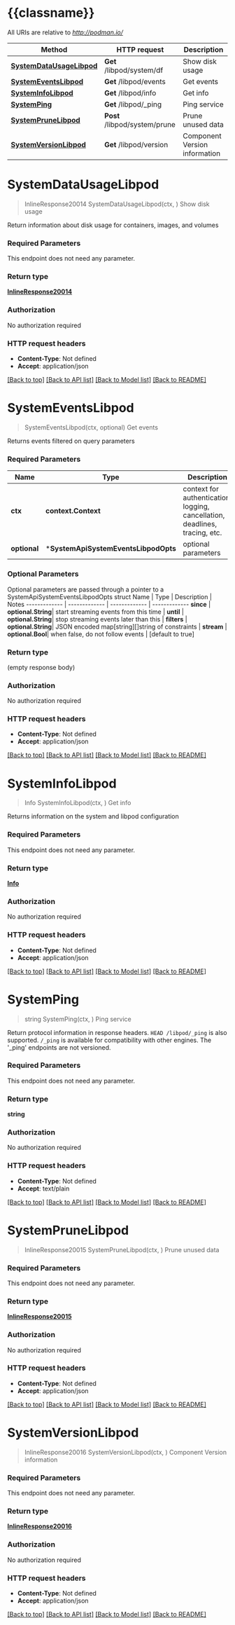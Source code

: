 # {{classname}}

All URIs are relative to *http://podman.io/*

Method | HTTP request | Description
------------- | ------------- | -------------
[**SystemDataUsageLibpod**](SystemApi.md#SystemDataUsageLibpod) | **Get** /libpod/system/df | Show disk usage
[**SystemEventsLibpod**](SystemApi.md#SystemEventsLibpod) | **Get** /libpod/events | Get events
[**SystemInfoLibpod**](SystemApi.md#SystemInfoLibpod) | **Get** /libpod/info | Get info
[**SystemPing**](SystemApi.md#SystemPing) | **Get** /libpod/_ping | Ping service
[**SystemPruneLibpod**](SystemApi.md#SystemPruneLibpod) | **Post** /libpod/system/prune | Prune unused data
[**SystemVersionLibpod**](SystemApi.md#SystemVersionLibpod) | **Get** /libpod/version | Component Version information

# **SystemDataUsageLibpod**
> InlineResponse20014 SystemDataUsageLibpod(ctx, )
Show disk usage

Return information about disk usage for containers, images, and volumes

### Required Parameters
This endpoint does not need any parameter.

### Return type

[**InlineResponse20014**](inline_response_200_14.md)

### Authorization

No authorization required

### HTTP request headers

 - **Content-Type**: Not defined
 - **Accept**: application/json

[[Back to top]](#) [[Back to API list]](../README.md#documentation-for-api-endpoints) [[Back to Model list]](../README.md#documentation-for-models) [[Back to README]](../README.md)

# **SystemEventsLibpod**
> SystemEventsLibpod(ctx, optional)
Get events

Returns events filtered on query parameters

### Required Parameters

Name | Type | Description  | Notes
------------- | ------------- | ------------- | -------------
 **ctx** | **context.Context** | context for authentication, logging, cancellation, deadlines, tracing, etc.
 **optional** | ***SystemApiSystemEventsLibpodOpts** | optional parameters | nil if no parameters

### Optional Parameters
Optional parameters are passed through a pointer to a SystemApiSystemEventsLibpodOpts struct
Name | Type | Description  | Notes
------------- | ------------- | ------------- | -------------
 **since** | **optional.String**| start streaming events from this time | 
 **until** | **optional.String**| stop streaming events later than this | 
 **filters** | **optional.String**| JSON encoded map[string][]string of constraints | 
 **stream** | **optional.Bool**| when false, do not follow events | [default to true]

### Return type

 (empty response body)

### Authorization

No authorization required

### HTTP request headers

 - **Content-Type**: Not defined
 - **Accept**: application/json

[[Back to top]](#) [[Back to API list]](../README.md#documentation-for-api-endpoints) [[Back to Model list]](../README.md#documentation-for-models) [[Back to README]](../README.md)

# **SystemInfoLibpod**
> Info SystemInfoLibpod(ctx, )
Get info

Returns information on the system and libpod configuration

### Required Parameters
This endpoint does not need any parameter.

### Return type

[**Info**](Info.md)

### Authorization

No authorization required

### HTTP request headers

 - **Content-Type**: Not defined
 - **Accept**: application/json

[[Back to top]](#) [[Back to API list]](../README.md#documentation-for-api-endpoints) [[Back to Model list]](../README.md#documentation-for-models) [[Back to README]](../README.md)

# **SystemPing**
> string SystemPing(ctx, )
Ping service

Return protocol information in response headers. `HEAD /libpod/_ping` is also supported. `/_ping` is available for compatibility with other engines. The '_ping' endpoints are not versioned. 

### Required Parameters
This endpoint does not need any parameter.

### Return type

**string**

### Authorization

No authorization required

### HTTP request headers

 - **Content-Type**: Not defined
 - **Accept**: text/plain

[[Back to top]](#) [[Back to API list]](../README.md#documentation-for-api-endpoints) [[Back to Model list]](../README.md#documentation-for-models) [[Back to README]](../README.md)

# **SystemPruneLibpod**
> InlineResponse20015 SystemPruneLibpod(ctx, )
Prune unused data

### Required Parameters
This endpoint does not need any parameter.

### Return type

[**InlineResponse20015**](inline_response_200_15.md)

### Authorization

No authorization required

### HTTP request headers

 - **Content-Type**: Not defined
 - **Accept**: application/json

[[Back to top]](#) [[Back to API list]](../README.md#documentation-for-api-endpoints) [[Back to Model list]](../README.md#documentation-for-models) [[Back to README]](../README.md)

# **SystemVersionLibpod**
> InlineResponse20016 SystemVersionLibpod(ctx, )
Component Version information

### Required Parameters
This endpoint does not need any parameter.

### Return type

[**InlineResponse20016**](inline_response_200_16.md)

### Authorization

No authorization required

### HTTP request headers

 - **Content-Type**: Not defined
 - **Accept**: application/json

[[Back to top]](#) [[Back to API list]](../README.md#documentation-for-api-endpoints) [[Back to Model list]](../README.md#documentation-for-models) [[Back to README]](../README.md)

